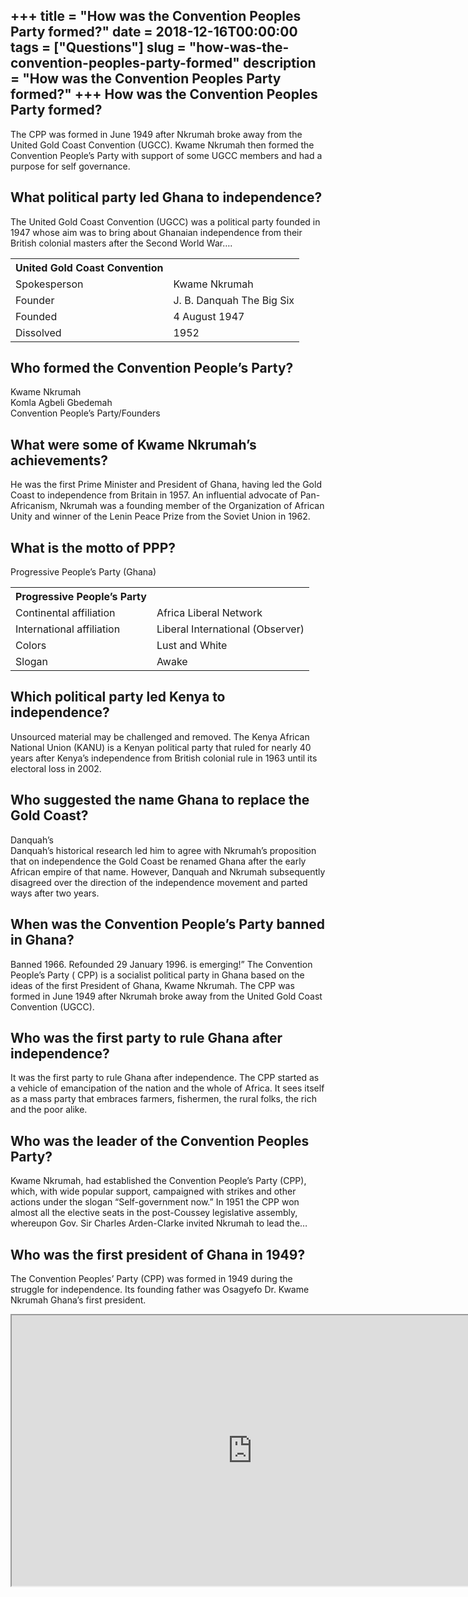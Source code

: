 +++
title = "How was the Convention Peoples Party formed?"
date = 2018-12-16T00:00:00
tags = ["Questions"]
slug = "how-was-the-convention-peoples-party-formed"
description = "How was the Convention Peoples Party formed?"
+++
How was the Convention Peoples Party formed?
--------------------------------------------

The CPP was formed in June 1949 after Nkrumah broke away from the United Gold Coast Convention (UGCC). Kwame Nkrumah then formed the Convention People’s Party with support of some UGCC members and had a purpose for self governance.

What political party led Ghana to independence?
-----------------------------------------------

The United Gold Coast Convention (UGCC) was a political party founded in 1947 whose aim was to bring about Ghanaian independence from their British colonial masters after the Second World War….

<table><tr><th>United Gold Coast Convention</th></tr><tr><td>Spokesperson</td><td>Kwame Nkrumah</td></tr><tr><td>Founder</td><td>J. B. Danquah The Big Six</td></tr><tr><td>Founded</td><td>4 August 1947</td></tr><tr><td>Dissolved</td><td>1952</td></tr></table>

Who formed the Convention People’s Party?
-----------------------------------------

 Kwame Nkrumah  
Komla Agbeli Gbedemah  
Convention People’s Party/Founders

What were some of Kwame Nkrumah’s achievements?
-----------------------------------------------

He was the first Prime Minister and President of Ghana, having led the Gold Coast to independence from Britain in 1957. An influential advocate of Pan-Africanism, Nkrumah was a founding member of the Organization of African Unity and winner of the Lenin Peace Prize from the Soviet Union in 1962.

What is the motto of PPP?
-------------------------

Progressive People’s Party (Ghana)

<table><tr><th>Progressive People’s Party</th></tr><tr><td>Continental affiliation</td><td>Africa Liberal Network</td></tr><tr><td>International affiliation</td><td>Liberal International (Observer)</td></tr><tr><td>Colors</td><td>Lust and White</td></tr><tr><td>Slogan</td><td>Awake</td></tr></table>

Which political party led Kenya to independence?
------------------------------------------------

Unsourced material may be challenged and removed. The Kenya African National Union (KANU) is a Kenyan political party that ruled for nearly 40 years after Kenya’s independence from British colonial rule in 1963 until its electoral loss in 2002.

Who suggested the name Ghana to replace the Gold Coast?
-------------------------------------------------------

Danquah’s  
Danquah’s historical research led him to agree with Nkrumah’s proposition that on independence the Gold Coast be renamed Ghana after the early African empire of that name. However, Danquah and Nkrumah subsequently disagreed over the direction of the independence movement and parted ways after two years.

When was the Convention People’s Party banned in Ghana?
-------------------------------------------------------

Banned 1966. Refounded 29 January 1996. is emerging!” The Convention People’s Party ( CPP) is a socialist political party in Ghana based on the ideas of the first President of Ghana, Kwame Nkrumah. The CPP was formed in June 1949 after Nkrumah broke away from the United Gold Coast Convention (UGCC).

Who was the first party to rule Ghana after independence?
---------------------------------------------------------

It was the first party to rule Ghana after independence. The CPP started as a vehicle of emancipation of the nation and the whole of Africa. It sees itself as a mass party that embraces farmers, fishermen, the rural folks, the rich and the poor alike.

Who was the leader of the Convention Peoples Party?
---------------------------------------------------

Kwame Nkrumah, had established the Convention People’s Party (CPP), which, with wide popular support, campaigned with strikes and other actions under the slogan “Self-government now.” In 1951 the CPP won almost all the elective seats in the post-Coussey legislative assembly, whereupon Gov. Sir Charles Arden-Clarke invited Nkrumah to lead the…

Who was the first president of Ghana in 1949?
---------------------------------------------

The Convention Peoples’ Party (CPP) was formed in 1949 during the struggle for independence. Its founding father was Osagyefo Dr. Kwame Nkrumah Ghana’s first president.

<iframe allow="accelerometer; autoplay; clipboard-write; encrypted-media; gyroscope; picture-in-picture" allowfullscreen="" class="__youtube_prefs__  epyt-is-override  no-lazyload" data-no-lazy="1" data-origheight="433" data-origwidth="770" data-skipgform_ajax_framebjll="" height="433" id="_ytid_71364" loading="lazy" src="https://www.youtube.com/embed/Syl1qO6FvV8?enablejsapi=1&autoplay=0&cc_load_policy=0&cc_lang_pref=&iv_load_policy=1&loop=0&modestbranding=0&rel=1&fs=1&playsinline=0&autohide=2&theme=dark&color=red&controls=1&" title="YouTube player" width="770"></iframe>